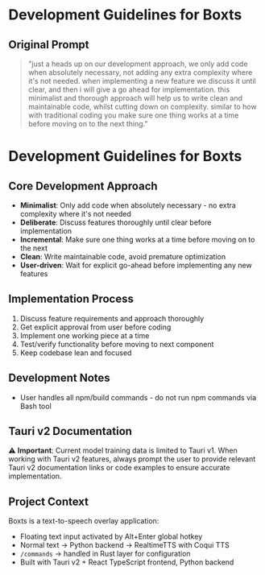# Development Guidelines for Boxts

## Original Prompt
> "just a heads up on our development approach, we only add code when absolutely necessary, not adding any extra complexity where it's not needed. when implementing a new feature we discuss it until clear, and then i will give a go ahead for implementation. this minimalist and thorough approach will help us to write clean and maintainable code, whilst cutting down on complexity. similar to how with traditional coding you make sure one thing works at a time before moving on to the next thing."

# Development Guidelines for Boxts

## Core Development Approach

- **Minimalist**: Only add code when absolutely necessary - no extra complexity where it's not needed
- **Deliberate**: Discuss features thoroughly until clear before implementation 
- **Incremental**: Make sure one thing works at a time before moving on to the next
- **Clean**: Write maintainable code, avoid premature optimization
- **User-driven**: Wait for explicit go-ahead before implementing any new features

## Implementation Process

1. Discuss feature requirements and approach thoroughly
2. Get explicit approval from user before coding
3. Implement one working piece at a time
4. Test/verify functionality before moving to next component
5. Keep codebase lean and focused

## Development Notes

- User handles all npm/build commands - do not run npm commands via Bash tool

## Tauri v2 Documentation

⚠️ **Important**: Current model training data is limited to Tauri v1. When working with Tauri v2 features, always prompt the user to provide relevant Tauri v2 documentation links or code examples to ensure accurate implementation.

## Project Context

Boxts is a text-to-speech overlay application:
- Floating text input activated by Alt+Enter global hotkey
- Normal text → Python backend → RealtimeTTS with Coqui TTS
- `/commands` → handled in Rust layer for configuration
- Built with Tauri v2 + React TypeScript frontend, Python backend